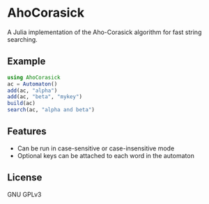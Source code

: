 # AhoCorasick

A Julia implementation of the Aho-Corasick algorithm for fast string
searching.

## Example

```julia
using AhoCorasick
ac = Automaton()
add(ac, "alpha")
add(ac, "beta", "mykey")
build(ac) 
search(ac, "alpha and beta")
```

## Features

- Can be run in case-sensitive or case-insensitive mode
- Optional keys can be attached to each word in the automaton

## License

GNU GPLv3
